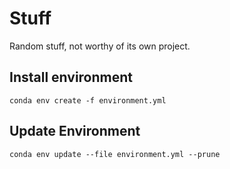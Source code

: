 # Stuff

Random stuff, not worthy of its own project.

## Install environment

    conda env create -f environment.yml

## Update Environment

    conda env update --file environment.yml --prune
